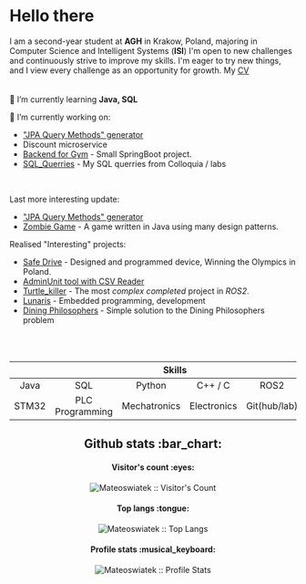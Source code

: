# Hello there
I am a second-year student at **AGH** in Krakow, Poland, majoring in Computer Science and Intelligent Systems (**ISI**)
I'm open to new challenges and continuously strive to improve my skills. I'm eager to try new things, and I view every challenge as an opportunity for growth.
My [CV](https://github.com/Mateoswiatek/Mateoswiatek/blob/main/CV_Mateusz_Swiatek.pdf)<br>
<br><br>
🌱 I’m currently learning **Java, SQL**
<br>

🔭 I’m currently working on:
- ["JPA Query Methods" generator](https://github.com/Mateoswiatek/SqlFromMethodNames/tree/master)
- Discount microservice
- [Backend for Gym](https://github.com/Mateoswiatek/GymBackend) - Small SpringBoot project.
- [SQL_Querries](https://github.com/Mateoswiatek/SQL_Querries) - My SQL querries from Colloquia / labs
<br>

Last more interesting update:
- ["JPA Query Methods" generator](https://github.com/Mateoswiatek/SqlFromMethodNames/tree/master)
- [Zombie Game](https://github.com/Mateoswiatek/JavaZombieGame) - A game written in Java using many design patterns.

Realised "Interesting" projects:
- [Safe Drive](https://www.youtube.com/watch?v=f3RRo53PAh8) - Designed and programmed device, Winning the Olympics in Poland.
- [AdminUnit tool with CSV Reader](https://github.com/Mateoswiatek/AdminUnit_tool_with_CSV_Reader-)
- [Turtle_killer](https://github.com/Mateoswiatek/ROS2_follow_turtle_robot) - The most *complex completed* project in *ROS2*.
- [Lunaris](https://www.orbital-space.com/lunarmission) - Embedded programming, development
- [Dining Philosophers](https://github.com/Mateoswiatek/JavaDiningPhilosophers) - Simple solution to the Dining Philosophers problem


<br><br>

<div align="center">
  <table>
    <thead>
      <tr>
        <th colspan="7">Skills</th>
      </tr>
    </thead>
    <tr>
     <td align="center" width=110>Java</td>
     <td align="center" width=110>SQL</td>
     <td align="center" width=110>Python</td>
     <td align="center" width=110>C++ / C</td>
     <td align="center" width=110>ROS2</td>
     <td align="center" width=110>Linux</td>
    </tr>
    <tr>
     <td align="center" width=110>STM32</td>
     <td align="center" width=110>PLC Programming</td>
     <td align="center" width=110>Mechatronics</td>
     <td align="center" width=110>Electronics</td>
     <td align="center" width=110>Git(hub/lab)</td>
     <td align="center" width=110>PCB design</td>
    </tr>
  </table>
  



<h2 align="center">Github stats :bar_chart:</h2>

<h4 align="center">Visitor's count :eyes:</h4>

<p align="center"><img src="https://profile-counter.glitch.me/{Mateoswiatek}/count.svg" alt="Mateoswiatek :: Visitor's Count" /></p>

<h4 align="center">Top langs :tongue:</h4>

<p align="center"><img src="https://github-readme-stats.vercel.app/api/top-langs/?username=Mateoswiatek&langs_count=10&theme=tokyonight&layout=compact" alt="Mateoswiatek :: Top Langs" /></p>

<h4 align="center">Profile stats :musical_keyboard:</h4>

<p align="center"><img src="https://github-readme-stats.vercel.app/api?username=Mateoswiatek&show_icons=true&title_color=fff&icon_color=79ff97&text_color=9f9f9f&bg_color=151515" alt="Mateoswiatek :: Profile Stats" /></p>
